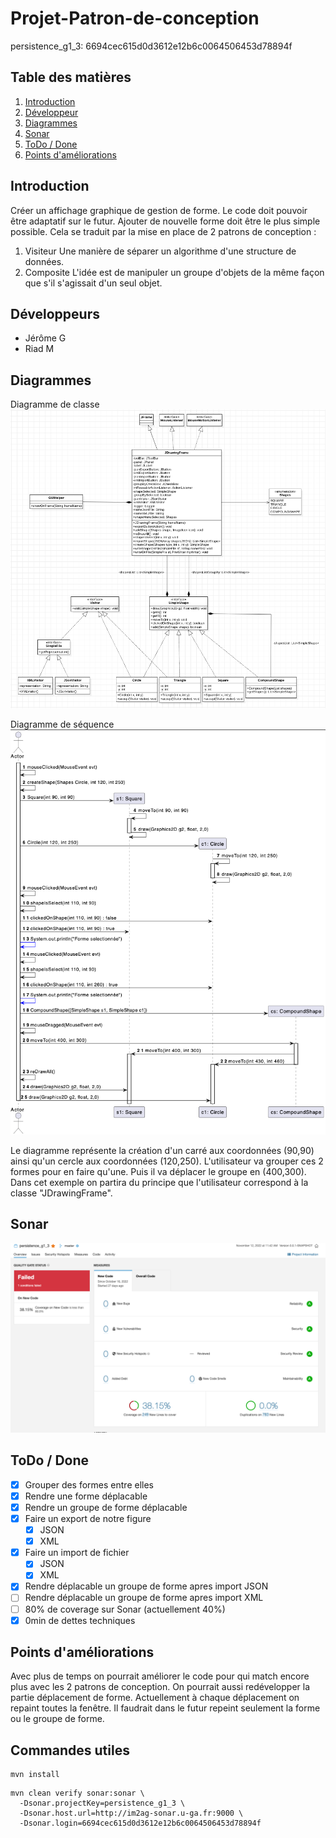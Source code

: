# Projet-Patron-de-conception
persistence_g1_3: 6694cec615d0d3612e12b6c0064506453d78894f
## Table des matières
1. [Introduction](#intro)
2. [Développeur](#dev)
3. [Diagrammes](#diagrammes)
4. [Sonar](#sonar)
5. [ToDo / Done](#todo)
6. [Points d'améliorations](#improves)


## Introduction <a id="intro"></a>

Créer un affichage graphique de gestion de forme. Le code doit pouvoir être adaptatif sur le futur. Ajouter de nouvelle forme doit être le plus simple possible. Cela se traduit par la mise en place de 2 patrons de conception :
  1. Visiteur
    Une manière de séparer un algorithme d'une structure de données.
  2. Composite
    L'idée est de manipuler un groupe d'objets de la même façon que s'il s'agissait d'un seul objet.

## Développeurs <a id="dev"></a>
- Jérôme G
- Riad M

## Diagrammes <a id="diagrammes"></a>
Diagramme de classe
![Diagrammes de classe](https://github.com/Jerome-GBZ/Projet-Patron-de-conception/blob/master/Diagrammes/diag_class.png?raw=true)

Diagramme de séquence
![Diagrammes de séquence](https://github.com/Jerome-GBZ/Projet-Patron-de-conception/blob/master/Diagrammes/diag_sequence.png?raw=true)

Le diagramme représente la création d'un carré aux coordonnées (90,90) ainsi qu'un cercle aux coordonnées (120,250). L'utilisateur va grouper ces 2 formes pour en faire qu'une. Puis il va déplacer le groupe en (400,300). Dans cet exemple on partira du principe que l'utilisateur correspond à la classe "JDrawingFrame".

## Sonar <a id="sonar"></a>
![Sonar dashboard](https://github.com/Jerome-GBZ/Projet-Patron-de-conception/blob/master/Diagrammes/Sonar.png?raw=true)

## ToDo / Done <a id="todo"></a>
- [x] Grouper des formes entre elles
- [x] Rendre une forme déplacable
- [x] Rendre un groupe de forme déplacable
- [x] Faire un export de notre figure
  - [x] JSON
  - [x] XML
- [x] Faire un import de fichier
  - [x] JSON
  - [x] XML
- [x] Rendre déplacable un groupe de forme apres import JSON
- [ ] Rendre déplacable un groupe de forme apres import XML
- [ ] 80% de coverage sur Sonar (actuellement 40%)
- [x] 0min de dettes techniques

## Points d'améliorations <a id="improves"></a>
Avec plus de temps on pourrait améliorer le code pour qui match encore plus avec les 2 patrons de conception. On pourrait aussi redévelopper la partie déplacement de forme. Actuellement à chaque déplacement on repaint toutes la fenêtre. Il faudrait dans le futur repeint seulement la forme ou le groupe de forme.

## Commandes utiles

```
mvn install
```

```
mvn clean verify sonar:sonar \
  -Dsonar.projectKey=persistence_g1_3 \
  -Dsonar.host.url=http://im2ag-sonar.u-ga.fr:9000 \
  -Dsonar.login=6694cec615d0d3612e12b6c0064506453d78894f
```
